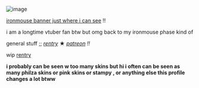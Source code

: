 ![image](https://github.com/colorza/colorza/assets/138011858/8355b04d-d00f-4603-91f3-a5221646df10)

[ironmouse banner just where i can see](https://www.twitch.tv/ironmouse) !!

i am a longtime vtuber fan btw but omg back to my ironmouse phase kind of

general stuff ;;
<i>[rentry](https://rentry.co/oldza)</i> ★ <i>[patreon](https://www.patreon.com/glorytotheae/about) !!</i>

wip [rentry](https://rentry.co/vineeestaff)

<b>i probably can be seen w too many skins but hi 
i often can be seen as many philza skins or pink 
skins or stampy , or anything else this profile changes 
a lot btww</b>
